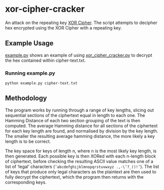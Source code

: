 # xor-cipher-cracker
An attack on the repeating key [XOR Cipher](https://en.wikipedia.org/wiki/XOR_cipher). The script attempts to decipher hex encrypted using the XOR Cipher with a repeating key.

## Example Usage
[example.py](/example.py) shows an example of using [xor_cipher_cracker.py](/xor_cipher_cracker.py) to decrypt the hex contained within cipher-text.txt.

### Running example.py

`python example.py cipher-text.txt`

## Methodology
The program works by running through a range of key lengths, slicing out sequential sections of the ciphertext equal in length to each one. The Hamming Distance of each two section grouping of the text is then computed. The average Hamming distance for all sections of the ciphertext for each key length are found, and normalised by division by the key length. The smaller the resulting average hamming distance, the more likely a key length is to be correct.

The key space for keys of length n, where n is the most likely key length, is then generated. Each possible key is then XORed with each n-length block of ciphertext, before checking the resulting ASCII value matches one of a list of ‘legal’ characters (`’abcdefghijklmnopqrstuvwxyz .,-\’?_()!’`). The list of keys that produce only legal characters as the plaintext are then used to fully decrypt the ciphertext, which the program then returns with the corresponding keys.
